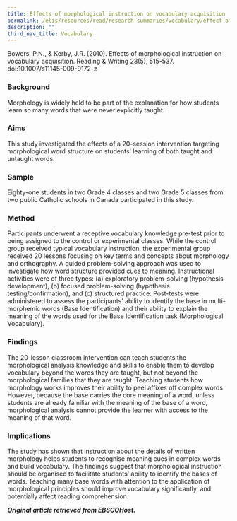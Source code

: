 ```yaml
---
title: Effects of morphological instruction on vocabulary acquisition
permalink: /elis/resources/read/research-summaries/vocabulary/effect-of-morphological-instruction-on-vocabulary/
description: ""
third_nav_title: Vocabulary
---
```

Bowers, P.N., & Kerby, J.R. (2010). Effects of morphological instruction on vocabulary acquisition. Reading & Writing 23(5), 515-537. doi:10.1007/s11145-009-9172-z

### Background

Morphology is widely held to be part of the explanation for how students learn so many words that were never explicitly taught.

### Aims

This study investigated the effects of a 20-session intervention targeting morphological word structure on students’ learning of both taught and untaught words.

### Sample

Eighty-one students in two Grade 4 classes and two Grade 5 classes from two public Catholic schools in Canada participated in this study.

### Method

Participants underwent a receptive vocabulary knowledge pre-test prior to being assigned to the control or experimental classes. While the control group received typical vocabulary instruction, the experimental group received 20 lessons focusing on key terms and concepts about morphology and orthography. A guided problem-solving approach was used to investigate how word structure provided cues to meaning. Instructional activities were of three types: (a) exploratory problem-solving (hypothesis development), (b) focused problem-solving (hypothesis testing/confirmation), and (c) structured practice. Post-tests were administered to assess the participants’ ability to identify the base in multi-morphemic words (Base Identification) and their ability to explain the meaning of the words used for the Base Identification task (Morphological Vocabulary).

### Findings

The 20-lesson classroom intervention can teach students the morphological analysis knowledge and skills to enable them to develop vocabulary beyond the words they are taught, but not beyond the morphological families that they are taught. Teaching students how morphology works improves their ability to peel affixes off complex words. However, because the base carries the core meaning of a word, unless students are already familiar with the meaning of the base of a word, morphological analysis cannot provide the learner with access to the meaning of that word.

### Implications

The study has shown that instruction about the details of written morphology helps students to recognise meaning cues in complex words and build vocabulary. The findings suggest that morphological instruction should be organised to facilitate students’ ability to identify the bases of words. Teaching many base words with attention to the application of morphological principles should improve vocabulary significantly, and potentially affect reading comprehension.

_**Original article retrieved from EBSCOHost.**_

